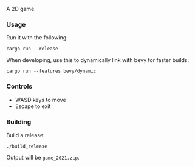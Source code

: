 A 2D game.

### Usage

Run it with the following:

```shell
cargo run --release
```

When developing, use this to dynamically link with bevy for faster builds:

```shell
cargo run --features bevy/dynamic
```

### Controls

- WASD keys to move
- Escape to exit

### Building

Build a release:

```shell
./build_release
```

Output will be `game_2021.zip`.
